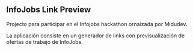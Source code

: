 ## InfoJobs Link Preview

Projecto para participar en el Infojobs hackathon ornaizada por Midudev.

La aplicación consiste en un generador de links con previsualización de ofertas de trabajo de InfoJobs.
